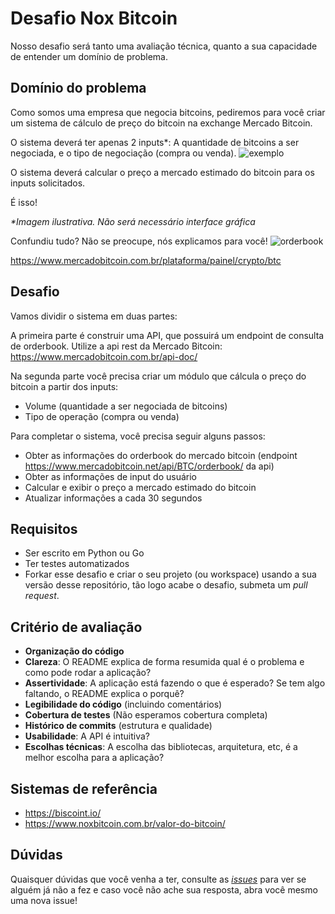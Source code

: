 # Desafio Nox Bitcoin

Nosso desafio será tanto uma avaliação técnica, quanto a sua capacidade de entender um domínio de problema.

## Domínio do problema

Como somos uma empresa que negocia bitcoins, pediremos para você criar um sistema de cálculo de preço do bitcoin na exchange Mercado Bitcoin. 

O sistema deverá ter apenas 2 inputs*: A quantidade de bitcoins a ser negociada, e o tipo de negociação (compra ou venda).
![exemplo](https://user-images.githubusercontent.com/16902401/105039468-5a56a780-5a3f-11eb-9f28-c8b7a1da774a.PNG)

O sistema deverá calcular o preço a mercado estimado do bitcoin para os inputs solicitados.

É isso!

_*Imagem ilustrativa. Não será necessário interface gráfica_




Confundiu tudo? Não se preocupe, nós explicamos para você!
![orderbook](https://user-images.githubusercontent.com/16902401/105074225-dadcce80-5a66-11eb-9e41-e05586f01949.jpg)

https://www.mercadobitcoin.com.br/plataforma/painel/crypto/btc

## Desafio

Vamos dividir o sistema em duas partes:

A primeira parte é construir uma API, que possuirá um endpoint de consulta de orderbook.
Utilize a api rest da Mercado Bitcoin: https://www.mercadobitcoin.com.br/api-doc/

Na segunda parte você precisa criar um módulo que cálcula o preço do bitcoin a partir dos inputs:
 - Volume (quantidade a ser negociada de bitcoins)
 - Tipo de operação (compra ou venda)

Para completar o sistema, você precisa seguir alguns passos:

- Obter as informações do orderbook do mercado bitcoin (endpoint https://www.mercadobitcoin.net/api/BTC/orderbook/ da api) 
- Obter as informações de input do usuário
- Calcular e exibir o preço a mercado estimado do bitcoin 
- Atualizar informações a cada 30 segundos


## Requisitos

- Ser escrito em Python ou Go
- Ter testes automatizados
- Forkar esse desafio e criar o seu projeto (ou workspace) usando a sua versão desse repositório, tão logo acabe o desafio, submeta um _pull request_. 

## Critério de avaliação

-   **Organização do código**
-   **Clareza**: O README explica de forma resumida qual é o problema e como pode rodar a aplicação?
-   **Assertividade**: A aplicação está fazendo o que é esperado? Se tem algo faltando, o README explica o porquê?
-   **Legibilidade do código** (incluindo comentários)
-   **Cobertura de testes** (Não esperamos cobertura completa)
-   **Histórico de commits** (estrutura e qualidade)
-   **Usabilidade**: A API é intuitiva?
-   **Escolhas técnicas**: A escolha das bibliotecas, arquitetura, etc, é a melhor escolha para a aplicação?


## Sistemas de referência

- https://biscoint.io/
- https://www.noxbitcoin.com.br/valor-do-bitcoin/

## Dúvidas

Quaisquer dúvidas que você venha a ter, consulte as [_issues_](https://github.com/Nox-Bitcoin/nox-challenge/issues) para ver se alguém já não a fez e caso você não ache sua resposta, abra você mesmo uma nova issue!
